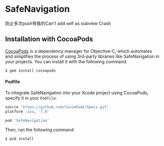 # SafeNavigation

防止多次push导致的Can't add self as subview Crash

## Installation with CocoaPods

[CocoaPods](http://cocoapods.org) is a dependency manager for Objective-C, which automates and simplifies the process of using 3rd-party libraries like SafeNavigation in your projects. You can install it with the following command:

```bash
$ gem install cocoapods
```

#### Podfile

To integrate SafeNavigation into your Xcode project using CocoaPods, specify it in your `Podfile`:

```ruby
source 'https://github.com/CocoaPods/Specs.git'
platform :ios, '7.0'

pod 'SafeNavigation'
```

Then, run the following command:

```bash
$ pod install
```
